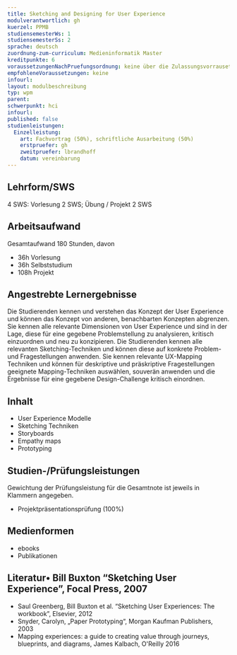 ```yaml
---
title: Sketching and Designing for User Experience
modulverantwortlich: gh
kuerzel: PPMB
studiensemesterWs: 1
studiensemesterSs: 2
sprache: deutsch
zuordnung-zum-curriculum: Medieninformatik Master
kreditpunkte: 6
voraussetzungenNachPruefungsordnung: keine über die Zulassungsvorrausetzungen zum Studium hinausgehenden
empfohleneVoraussetzungen: keine
infourl: 
layout: modulbeschreibung
typ: wpm
parent:
schwerpunkt: hci
infourl: 
published: false
studienleistungen:
  Einzelleistung:
    art: Fachvortrag (50%), schriftliche Ausarbeitung (50%)
    erstpruefer: gh
    zweitpruefer: lbrandhoff
    datum: vereinbarung
---
```


## Lehrform/SWS

4 SWS: Vorlesung 2 SWS; Übung / Projekt 2 SWS

## Arbeitsaufwand
Gesamtaufwand 180 Stunden, davon
- 36h Vorlesung
- 36h Selbststudium
- 108h Projekt



## Angestrebte Lernergebnisse
Die Studierenden kennen und verstehen das Konzept der User Experience und können das Konzept von anderen, benachbarten Konzepten abgrenzen. Sie kennen alle relevante Dimensionen von User Experience und sind in der Lage, diese für eine gegebene Problemstellung zu analysieren, kritisch einzuordnen und neu zu konzipieren. Die Studierenden kennen alle relevanten Sketching-Techniken und können diese auf konkrete Problem- und Fragestellungen anwenden. Sie kennen relevante UX-Mapping Techniken und können für deskriptive und präskriptive Fragestellungen geeignete Mapping-Techniken auswählen, souverän anwenden und die Ergebnisse für eine gegebene Design-Challenge kritisch einordnen.



## Inhalt
- User Experience Modelle
- Sketching Techniken
- Storyboards
- Empathy maps
- Prototyping

## Studien-/Prüfungsleistungen
Gewichtung der Prüfungsleistung für die Gesamtnote ist jeweils in Klammern angegeben.
- Projektpräsentationsprüfung (100%)

## Medienformen
- ebooks
- Publikationen


## Literatur• Bill Buxton “Sketching User Experience”, Focal Press, 2007
- Saul Greenberg, Bill Buxton et al. “Sketching User Experiences: The workbook”, Elsevier, 2012
- Snyder, Carolyn, „Paper Prototyping“, Morgan Kaufman Publishers, 2003
- Mapping experiences: a guide to creating value through journeys, blueprints, and diagrams, James Kalbach, O'Reilly 2016
